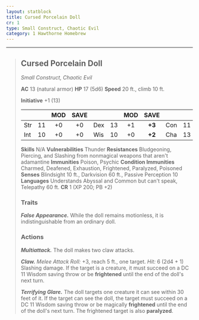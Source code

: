 ```yaml
---
layout: statblock
title: Cursed Porcelain Doll
cr: 1
type: Small Construct, Chaotic Evil
category: 1 Hawthorne Homebrew  
---
```


___
> ## Cursed Porcelain Doll
> *Small Construct, Chaotic Evil*
> 
> **AC** 13 (natural armor) **HP** 17 (5d6) **Speed** 20 ft., climb 10 ft.
> 
> **Initiative** +1 (13)
>
> | | | MOD | SAVE | | | MOD | SAVE | | | MOD | SAVE |
> |:--|:-:|:----:|:----:|:--|:-:|:----:|:----:|:--|:-:|:----:|:----:|
> |Str| 11| +0 | +0 |Dex| 13| +1 | **+3** |Con| 11| +0 | +0 |
> |Int| 10| +0 | +0 |Wis| 10| +0 | **+2** |Cha| 13| +1 | **+3** |
>
> **Skills** N/A
> **Vulnerabilities** Thunder
> **Resistances** Bludgeoning, Piercing, and Slashing from nonmagical weapons that aren't adamantine
> **Immunities** Poison, Psychic
> **Condition Immunities** Charmed, Deafened, Exhaustion, Frightened, Paralyzed, Poisoned
> **Senses** Blindsight 10 ft., Darkvision 60 ft., Passive Perception 10
> **Languages** Understands Abyssal and Common but can't speak, Telepathy 60 ft.
> **CR** 1 (XP 200; PB +2)
>
> ### Traits
>
> ***False Appearance.*** While the doll remains motionless, it is indistinguishable from an ordinary doll.
>
> ### Actions
>
> ***Multiattack.*** The doll makes two claw attacks.
>
> ***Claw.*** *Melee Attack Roll:* +3, reach 5 ft., one target. *Hit:* 6 (2d4 + 1) Slashing damage. If the target is a creature, it must succeed on a DC 11 Wisdom saving throw or be **frightened** until the end of the doll's next turn.
>
> ***Terrifying Glare.*** The doll targets one creature it can see within 30 feet of it. If the target can see the doll, the target must succeed on a DC 11 Wisdom saving throw or be magically **frightened** until the end of the doll's next turn. The frightened target is also **paralyzed**.